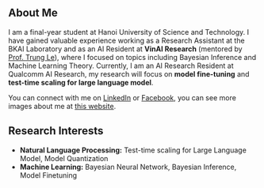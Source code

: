 ## About Me

I am a final-year student at Hanoi University of Science and Technology. I have gained valuable experience working as a Research Assistant at the BKAI Laboratory and as an AI Resident at **VinAI Research** (mentored by [Prof. Trung Le](https://research.monash.edu/en/persons/trung-le)), where I focused on topics including Bayesian Inference and Machine Learning Theory. Currently, I am an AI Research Resident at Qualcomm AI Research, my research will focus on **model fine-tuning** and **test-time scaling for large language model**.

You can connect with me on [LinkedIn](https://www.linkedin.com/in/ngocquanai/) or [Facebook](https://facebook.com/ngocquanofficial), you can see more images about me at [this website](https://travel.ngocquan.com).

## Research Interests

- **Natural Language Processing:** Test-time scaling for Large Language Model, Model Quantization
- **Machine Learning:** Bayesian Neural Network, Bayesian Inference, Model Finetuning
